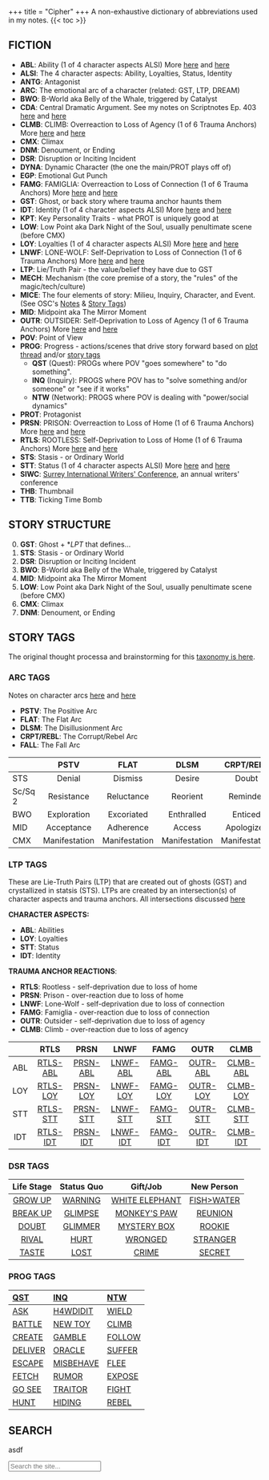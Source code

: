 +++ 
title = "Cipher" 
+++
A non-exhaustive dictionary of abbreviations used in my notes.
{{< toc >}}

## FICTION

* **ABL**: Ability (1 of 4 character aspects ALSI) More [here](https://journal.jinnzhong.com/lie-truth-pairs-aka-motivations/) and [here](https://journal.jinnzhong.com/ghosts-stases/)
* **ALSI**: The 4 character aspects: Ability, Loyalties, Status, Identity
* **ANTG**: Antagonist
* **ARC**: The emotional arc of a character (related: GST, LTP, DREAM)
* **BWO**: B-World aka Belly of the Whale, triggered by Catalyst
* **CDA**: Central Dramatic Argument. See my notes on Scriptnotes Ep. 403 [here](https://journal.jinnzhong.com/scriptnotes-403-craig-mazin/) and [here](https://journal.jinnzhong.com/notes-scriptnotes-403-redux/)
* **CLMB**: CLIMB: Overreaction to Loss of Agency (1 of 6 Trauma Anchors) More [here](https://journal.jinnzhong.com/lie-truth-pairs-aka-motivations/) and [here](https://journal.jinnzhong.com/ghosts-stases/)
* **CMX**: Climax
* **DNM**: Denoument, or Ending
* **DSR**: Disruption or Inciting Incident
* **DYNA**: Dynamic Character (the one the main/PROT plays off of)
* **EGP**: Emotional Gut Punch
* **FAMG**: FAMIGLIA: Overreaction to Loss of Connection (1 of 6 Trauma Anchors) More [here](https://journal.jinnzhong.com/lie-truth-pairs-aka-motivations/) and [here](https://journal.jinnzhong.com/ghosts-stases/)
* **GST**: Ghost, or back story where trauma anchor haunts them
* **IDT**: Identity (1 of 4 character aspects ALSI) More [here](https://journal.jinnzhong.com/lie-truth-pairs-aka-motivations/) and [here](https://journal.jinnzhong.com/ghosts-stases/)
* **KPT**: Key Personality Traits - what PROT is uniquely good at
* **LOW**: Low Point aka Dark Night of the Soul, usually penultimate scene (before CMX)
* **LOY**: Loyalties (1 of 4 character aspects ALSI) More [here](https://journal.jinnzhong.com/lie-truth-pairs-aka-motivations/) and [here](https://journal.jinnzhong.com/ghosts-stases/)
* **LNWF**: LONE-WOLF: Self-Deprivation to Loss of Connection (1 of 6 Trauma Anchors) More [here](https://journal.jinnzhong.com/lie-truth-pairs-aka-motivations/) and [here](https://journal.jinnzhong.com/ghosts-stases/)
* **LTP**: Lie/Truth Pair - the value/belief they have due to GST
* **MECH**: Mechanism (the core premise of a story, the "rules" of the magic/tech/culture)
* **MICE**: The four elements of story: Milieu, Inquiry, Character, and Event. (See OSC's [Notes](https://journal.jinnzhong.com/notes-characters-and-viewpoint-1988-by-orson-scott-card/#mice) & [Story Tags](https://journal.jinnzhong.com/still-brainstorming-story-tags/))
* **MID**: Midpoint aka The Mirror Moment
* **OUTR**: OUTSIDER: Self-Deprivation to Loss of Agency (1 of 6 Trauma Anchors) More [here](https://journal.jinnzhong.com/lie-truth-pairs-aka-motivations/) and [here](https://journal.jinnzhong.com/ghosts-stases/)
* **POV**: Point of View
* **PROG**: Progress - actions/scenes that drive story forward based on [plot thread](https://journal.jinnzhong.com/tags/plot-thread/) and/or [story tags](https://journal.jinnzhong.com/still-brainstorming-story-tags/)
   * **QST** (Quest): PROGs where POV "goes somewhere" to "do something".
   * **INQ** (Inquiry): PROGS where POV has to "solve something and/or someone" or "see if it works"
   * **NTW** (Network): PROGS where POV is dealing with "power/social dynamics" 
* **PROT**: Protagonist
* **PRSN**: PRISON: Overreaction to Loss of Home (1 of 6 Trauma Anchors) More [here](https://journal.jinnzhong.com/lie-truth-pairs-aka-motivations/) and [here](https://journal.jinnzhong.com/ghosts-stases/)
* **RTLS**: ROOTLESS: Self-Deprivation to Loss of Home (1 of 6 Trauma Anchors) More [here](https://journal.jinnzhong.com/lie-truth-pairs-aka-motivations/) and [here](https://journal.jinnzhong.com/ghosts-stases/)
* **STS**: Stasis - or Ordinary World
* **STT**: Status (1 of 4 character aspects ALSI) More [here](https://journal.jinnzhong.com/lie-truth-pairs-aka-motivations/) and [here](https://journal.jinnzhong.com/ghosts-stases/)
* **SIWC**: [Surrey International Writers' Conference](https://www.siwc.ca), an annual writers' conference
* **THB**: Thumbnail
* **TTB**: Ticking Time Bomb

## STORY STRUCTURE

0. **GST**: Ghost + **LPT* that defines...
1. **STS**: Stasis - or Ordinary World
2. **DSR**: Disruption or Inciting Incident
3. **BWO**: B-World aka Belly of the Whale, triggered by Catalyst
4. **MID**: Midpoint aka The Mirror Moment
5. **LOW**: Low Point aka Dark Night of the Soul, usually penultimate scene (before CMX)
6. **CMX**: Climax
7. **DNM**: Denoument, or Ending

## STORY TAGS

The original thought processa and brainstorming for this [taxonomy is here](https://journal.jinnzhong.com/still-brainstorming-story-tags/).

### ARC TAGS

Notes on character arcs [here](https://journal.jinnzhong.com/notes-creating-character-arcs-2016/) and [here](https://journal.jinnzhong.com/the-five-arcs/)

* **PSTV**: The Positive Arc
* **FLAT**: The Flat Arc
* **DLSM**: The Disillusionment Arc
* **CRPT/REBL**: The Corrupt/Rebel Arc
* **FALL**: The Fall Arc

| |PSTV|FLAT|DLSM|CRPT/REBL|FALL|
|:---|:---:|:---:|:---:|:---:|:---:|
|STS|Denial|Dismiss|Desire|Doubt|Dependence|
|Sc/Sq 2|Resistance|Reluctance|Reorient|Reminder|Regression|
|BWO|Exploration|Excoriated|Enthralled|Enticed|Exiled|
|MID|Acceptance|Adherence|Access|Apologize?|Abjure|
|CMX|Manifestation|Manifestation|Manifestation|Manifestation|Manifestation|

### LTP TAGS

These are Lie-Truth Pairs (LTP) that are created out of ghosts (GST) and crystallized in statsis (STS). LTPs are created by an intersection(s) of character aspects and trauma anchors. All intersections discussed [here](https://journal.jinnzhong.com/lie-truth-pairs-aka-motivations/)

**CHARACTER ASPECTS:**
* **ABL**: Abilities
* **LOY**: Loyalties
* **STT**: Status
* **IDT**: Identity

**TRAUMA ANCHOR REACTIONS**:
* **RTLS**: Rootless - self-deprivation due to loss of home
* **PRSN**: Prison - over-reaction due to loss of home
* **LNWF**: Lone-Wolf - self-deprivation due to loss of connection
* **FAMG**: Famiglia - over-reaction due to loss of connection
* **OUTR**: Outsider - self-deprivation due to loss of agency
* **CLMB**: Climb - over-reaction due to loss of agency

|   | RTLS | PRSN | LNWF | FAMG | OUTR | CLMB |
|:---:|:---:|:---:|:---:|:---:|:---:|:---:|
| ABL | [RTLS-ABL](https://journal.jinnzhong.com/lie-truth-pairs-aka-motivations/#rootless-ability) | [PRSN-ABL](https://journal.jinnzhong.com/lie-truth-pairs-aka-motivations/#prison-ability) | [LNWF-ABL](https://journal.jinnzhong.com/lie-truth-pairs-aka-motivations/#LoneWolf-ability) | [FAMG-ABL](https://journal.jinnzhong.com/lie-truth-pairs-aka-motivations/#famiglia-ability) | [OUTR-ABL](https://journal.jinnzhong.com/lie-truth-pairs-aka-motivations/#outsider-ability) | [CLMB-ABL](https://journal.jinnzhong.com/lie-truth-pairs-aka-motivations/#climb-ability) |
| LOY | [RTLS-LOY](https://journal.jinnzhong.com/lie-truth-pairs-aka-motivations/#rootless-loyalties) | [PRSN-LOY](https://journal.jinnzhong.com/lie-truth-pairs-aka-motivations/#prison-loyalties) | [LNWF-LOY](https://journal.jinnzhong.com/lie-truth-pairs-aka-motivations/#LoneWolf-loyalties) | [FAMG-LOY](https://journal.jinnzhong.com/lie-truth-pairs-aka-motivations/#famiglia-loyalties) | [OUTR-LOY](https://journal.jinnzhong.com/lie-truth-pairs-aka-motivations/#outsider-loyalties) | [CLMB-LOY](https://journal.jinnzhong.com/lie-truth-pairs-aka-motivations/#climb-loyalties) |
| STT | [RTLS-STT](https://journal.jinnzhong.com/lie-truth-pairs-aka-motivations/#rootless-status) | [PRSN-STT](https://journal.jinnzhong.com/lie-truth-pairs-aka-motivations/#prison-status) | [LNWF-STT](https://journal.jinnzhong.com/lie-truth-pairs-aka-motivations/#LoneWolf-status) | [FAMG-STT](https://journal.jinnzhong.com/lie-truth-pairs-aka-motivations/#famiglia-status) | [OUTR-STT](https://journal.jinnzhong.com/lie-truth-pairs-aka-motivations/#outsider-status) | [CLMB-STT](https://journal.jinnzhong.com/lie-truth-pairs-aka-motivations/#climb-status) |
| IDT | [RTLS-IDT](https://journal.jinnzhong.com/lie-truth-pairs-aka-motivations/#rootless-identity) | [PRSN-IDT](https://journal.jinnzhong.com/lie-truth-pairs-aka-motivations/#prison-identity) | [LNWF-IDT](https://journal.jinnzhong.com/lie-truth-pairs-aka-motivations/#LoneWolf-identity) | [FAMG-IDT](https://journal.jinnzhong.com/lie-truth-pairs-aka-motivations/#famiglia-identity) | [OUTR-IDT](https://journal.jinnzhong.com/lie-truth-pairs-aka-motivations/#outsider-identity) | [CLMB-IDT](https://journal.jinnzhong.com/lie-truth-pairs-aka-motivations/#climb-identity) |

### DSR TAGS

| Life Stage | Status Quo | Gift/Job | New Person |
|:---:|:---:|:---:|:---:|
|[GROW UP](https://journal.jinnzhong.com/tags/dsr-grow-up/)|[WARNING](https://journal.jinnzhong.com/tags/dsr-warning/)|[WHITE ELEPHANT](https://journal.jinnzhong.com/tags/dsr-white-elephant/)|[FISH>WATER](https://journal.jinnzhong.com/tags/dsr-fish-water/)|
|[BREAK UP](https://journal.jinnzhong.com/tags/dsr-break-up/)|[GLIMPSE](https://journal.jinnzhong.com/tags/dsr-glimpse/)|[MONKEY'S PAW](https://journal.jinnzhong.com/tags/dsr-monkeys-paw/)|[REUNION](https://journal.jinnzhong.com/tags/dsr-reunion/)|
|[DOUBT](https://journal.jinnzhong.com/tags/dsr-doubt/)|[GLIMMER](https://journal.jinnzhong.com/tags/dsr-glimmer/)|[MYSTERY BOX](https://journal.jinnzhong.com/tags/dsr-mystery-box/)|[ROOKIE](https://journal.jinnzhong.com/tags/dsr-rookie/)|
|[RIVAL](https://journal.jinnzhong.com/tags/dsr-rival/)|[HURT](https://journal.jinnzhong.com/tags/dsr-hurt/)|[WRONGED](https://journal.jinnzhong.com/tags/dsr-wronged/)|[STRANGER](https://journal.jinnzhong.com/tags/dsr-stranger/)|
|[TASTE](https://journal.jinnzhong.com/tags/dsr-taste/)|[LOST](https://journal.jinnzhong.com/tags/dsr-lost/)|[CRIME](https://journal.jinnzhong.com/tags/dsr-crime/)|[SECRET](https://journal.jinnzhong.com/tags/dsr-secret/)|

### PROG TAGS

| [QST](https://journal.jinnzhong.com/tags/qst/) | [INQ](https://journal.jinnzhong.com/tags/inq/) | [NTW](https://journal.jinnzhong.com/tags/ntw/) |
|:--- |:--- |:--- |
|[ASK](https://journal.jinnzhong.com/tags/qst-ask/)|[H4WDIDIT](https://journal.jinnzhong.com/tags/inq-h4wdidit/)|[WIELD](https://journal.jinnzhong.com/tags/ntw-wield/)|
|[BATTLE](https://journal.jinnzhong.com/tags/qst-battle/)|[NEW TOY](https://journal.jinnzhong.com/tags/inq-new-toy/)|[CLIMB](https://journal.jinnzhong.com/tags/ntw-climb/)|
|[CREATE](https://journal.jinnzhong.com/tags/qst-create/)|[GAMBLE](https://journal.jinnzhong.com/tags/inq-gamble/)|[FOLLOW](https://journal.jinnzhong.com/tags/ntw-follow/)|
|[DELIVER](https://journal.jinnzhong.com/tags/qst-deliver/)|[ORACLE](https://journal.jinnzhong.com/tags/inq-oracle/)|[SUFFER](https://journal.jinnzhong.com/tags/ntw-suffer/)|
|[ESCAPE](https://journal.jinnzhong.com/tags/qst-escape/)|[MISBEHAVE](https://journal.jinnzhong.com/tags/inq-misbehave/)|[FLEE](https://journal.jinnzhong.com/tags/ntw-flee/)|
|[FETCH](https://journal.jinnzhong.com/tags/qst-fetch/)|[RUMOR](https://journal.jinnzhong.com/tags/inq-rumor/)|[EXPOSE](https://journal.jinnzhong.com/tags/ntw-expose/)|
|[GO SEE](https://journal.jinnzhong.com/tags/qst-go-see/)|[TRAITOR](https://journal.jinnzhong.com/tags/inq-traitor/)|[FIGHT](https://journal.jinnzhong.com/tags/ntw-fight/)|
|[HUNT](https://journal.jinnzhong.com/tags/qst-hunt/)|[HIDING](https://journal.jinnzhong.com/tags/inq-hiding/)|[REBEL](https://journal.jinnzhong.com/tags/ntw-rebel/)|

## SEARCH
asdf

<style>
    .elbi-results {
        width: 100%;
    }
    .elbi-results-item {
        background-color: #000000;
        color: #FFFFFF;
        padding: 10px;
        border: 1px solid white;
    }
</style>

<div>
    <input type="search" class="input is-size-4" id="elbi-input" placeholder="Search the site...">
    <ul id="elbi-results"></ul>
</div>

<script>
    const input = document.getElementById("elbi-input");
    const results = document.getElementById("elbi-results");
    const request = new Request("/index.json");
    const display_score = false; // Set to true if you want to see the score in the results

    fetch(request)
        .then(response => response.json())
        .then(data => {
            let pages = data;

            input.addEventListener("input",function(){
                let filteredPages = pages;
                results.innerHTML = "";

                // If there is something in the search field
                if (input.value != ""){

                    // Reset the page score to zero
                    filteredPages.forEach(function(page) {
                        page.score = 0;
                    });

                    // Create array of search terms, split by space character
                    // Normalize and replace diacritics
                    let searchterms = input.value.normalize("NFD").replace(/[\u0300-\u036f]/g,"").toLowerCase().split(" ");

                    // Apply a filter to the array of pages for each search term
                    searchterms.forEach(function(term) {
                        if (term != "") {
                            filteredPages = filteredPages.filter(function(page) {
                                // The description is the full object, includes title, tags, categories, and summary text
                                // You could make this more specific by doing something like:
                                // let description = page.title;
                                // or you could combine fields, for example page title and tags:
                                // let description = page.title + ' ' + JSON.stringify(page.tags)
                                let description = JSON.stringify(page);
                                return description.normalize("NFD").replace(/[\u0300-\u036f]/g,"").toLowerCase().indexOf(term) !== -1;
                            });
                        }
                    }); // end of filter for loop

                    // Apply weighting to the results
                    searchterms.forEach(function(term) {
                        if (term != "") {
                            // Loop through each page in the array
                            filteredPages.forEach(function(page) {

                                // Assign 3 points for search term in title
                                if (page.title.normalize("NFD").replace(/[\u0300-\u036f]/g,"").toLowerCase().includes(term)) {
                                    page.score += 3
                                };

                                // Assign 2 points for search term in tags
                                if (JSON.stringify(page.tags).normalize("NFD").replace(/[\u0300-\u036f]/g,"").toLowerCase().includes(term)) {
                                    page.score += 2
                                };

                                // Assign 1 point for search term in summary
                                if (page.summary.normalize("NFD").replace(/[\u0300-\u036f]/g,"").toLowerCase().includes(term)) {
                                    page.score += 1
                                };

                                // Assign 1 point for search term in the page categories
                                if (JSON.stringify(page.categories).normalize("NFD").replace(/[\u0300-\u036f]/g,"").toLowerCase().includes(term)) {
                                    page.score += 1
                                };
                            })
                        };                                      
                    });

                    // Filter out any pages that don't have a score of at least 1
                    filteredPages = filteredPages.filter(function(page){
                        return page.score > 0;
                    })

                    // sort filtered results by title
                    // borrowed from https://developer.mozilla.org/en-US/docs/Web/JavaScript/Reference/Global_Objects/Array/sort
                    filteredPages.sort(function(a, b) {
                        const titleA = a.title.toUpperCase(); // ignore upper and lowercase
                        const titleB = b.title.toUpperCase(); // ignore upper and lowercase
                        if (titleA < titleB) {
                            return -1;
                        }
                        if (titleA > titleB) {
                            return 1;
                        }
                        // titles must be equal
                        return 0;
                    });
                    
                    // then sort by page score
                    filteredPages.sort(function(a, b) {
                        return b.score - a.score;
                    });

                    // For each of the pages in the final filtered list, insert into the results list
                    filteredPages.forEach(function(page) {
                        
                        results.insertAdjacentHTML("beforeend","<li class='elbi-results-item'><h2 style='font-size: 1.0rem;'><a href='" + page.permalink + "'>" + page.title + "</a></h2><p>" + page.summary + "</p><h3 style='font-size: 1.0rem;'>Tagged: " + page.tags + "</h3></li>");

                        if (display_score == true) {
                            results.insertAdjacentHTML("beforeend","<p>Result score: " + page.score + "</p>")
                        };

                    }); // end of page for loop

                }; // end of IF
                
            }); // end of event listener
        });
</script>
